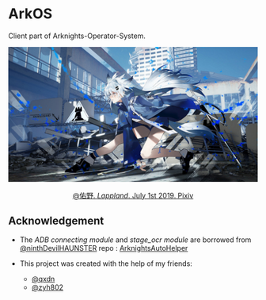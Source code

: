 # ArkOS

Client part of Arknights-Operator-System.

![Lappland_id_75499774](README.assets/Lappland_id_75499774.jpg)


<div align=center>
<center style="font-size:14px;color:#C0C0C0;text-decoration:underline">
    <a href="https://www.pixiv.net/en/artworks/75499774">@佑野. <i>Lappland</i>. July 1st 2019. Pixiv</a>
</center> 
</div>

## Acknowledgement

- The *ADB connecting module* and *stage_ocr module* are borrowed from [@ninthDevilHAUNSTER](https://github.com/ninthDevilHAUNSTER) repo : [ArknightsAutoHelper](https://github.com/ninthDevilHAUNSTER/ArknightsAutoHelper)

- This project was created with the help of my friends:
  - [@qxdn](https://github.com/qxdn)
  - [@zyh802](https://github.com/zyh802)

